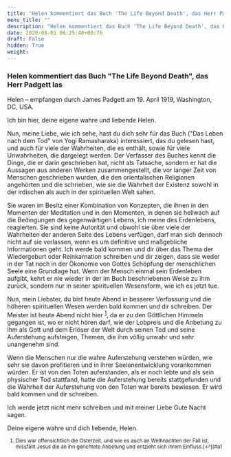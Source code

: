 ```yaml
---
title: "Helen kommentiert das Buch 'The Life Beyond Death', das Herr Padgett las"
menu_title: ""
description: "Helen kommentiert das Buch 'The Life Beyond Death', das Herr Padgett las"
date: 2020-08-01 06:25:48+00:76
draft: False
hidden: True
weight:
---
```

### Helen kommentiert das Buch "The Life Beyond Death", das Herr Padgett las

Helen – empfangen durch James Padgett am 19. April 1919, Washington, DC, USA.

Ich bin hier, deine eigene wahre und liebende Helen.

Nun, meine Liebe, wie ich sehe, hast du dich sehr für das Buch ("Das Leben nach dem Tod" von Yogi Ramasharaka) interessiert, das du gelesen hast, und auch für viele der Wahrheiten, die es enthält, sowie für viele Unwahrheiten, die dargelegt werden. Der Verfasser des Buches kennt die Dinge, die er darin geschrieben hat, nicht als Tatsache, sondern er hat die Aussagen aus anderen Werken zusammengestellt, die vor langer Zeit von Menschen geschrieben wurden, die den orientalischen Religionen angehörten und die schrieben, wie sie die Wahrheit der Existenz sowohl in der irdischen als auch in der spirituellen Welt sahen.

Sie waren im Besitz einer Kombination von Konzepten, die ihnen in den Momenten der Meditation und in den Momenten, in denen sie hellwach auf die Bedingungen des gegenwärtigen Lebens, ich meine des Erdenlebens, reagierten. Sie sind keine Autorität und obwohl sie über viele der Wahrheiten der anderen Seite des Lebens verfügen, darf man sich dennoch nicht auf sie verlassen, wenn es um definitive und maßgebliche Informationen geht. Ich werde bald kommen und dir über das Thema der Wiedergeburt oder Reinkarnation schreiben und dir zeigen, dass sie weder in der Tat noch in der Ökonomie von Gottes Schöpfung der menschlichen Seele eine Grundlage hat. Wenn der Mensch einmal sein Erdenleben aufgibt, kehrt er nie wieder in der im Buch beschriebenen Weise zu ihm zurück, sondern nur in seiner spirituellen Wesensform, wie ich es jetzt tue.

Nun, mein Liebster, du bist heute Abend in besserer Verfassung und die höheren spirituellen Wesen werden bald kommen und dir schreiben. Der Meister ist heute Abend nicht hier <sup id="a1">[1](#f1)</sup>, da er zu den Göttlichen Himmeln gegangen ist, wo er nicht hören darf, wie der Lobpreis und die Anbetung zu ihm als Gott und dem Erlöser der Welt durch seinen Tod und seine Auferstehung aufsteigen, Themen, die ihm völlig unwahr und sehr unangenehm sind.

Wenn die Menschen nur die wahre Auferstehung verstehen würden, wie sehr sie davon profitieren und in ihrer Seelenentwicklung vorankommen würden. Er ist von den Toten auferstanden, als er noch lebte und als sein physischer Tod stattfand, hatte die Auferstehung bereits stattgefunden und die Wahrheit der Auferstehung von den Toten war bereits bewiesen. Er wird bald kommen und dir schreiben.

Ich werde jetzt nicht mehr schreiben und mit meiner Liebe Gute Nacht sagen.

Deine eigene wahre und dich liebende, Helen.
<small>

1. <large id="f1"> Dies war offensichtlich die Osterzeit, und wie es auch an Weihnachten der Fall ist, missfällt Jesus die an ihn gerichtete Anbetung und entzieht sich ihrem Einfluss.[↩](#a1
